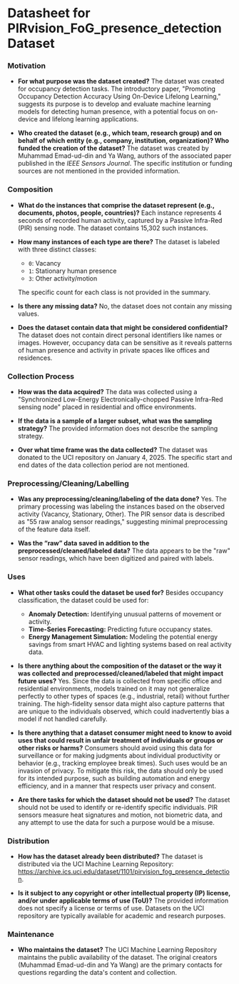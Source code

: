 # Datasheet for PIRvision_FoG_presence_detection Dataset

### Motivation

* **For what purpose was the dataset created?**
    The dataset was created for occupancy detection tasks. The introductory paper, "Promoting Occupancy Detection Accuracy Using On-Device Lifelong Learning," suggests its purpose is to develop and evaluate machine learning models for detecting human presence, with a potential focus on on-device and lifelong learning applications.

* **Who created the dataset (e.g., which team, research group) and on behalf of which entity (e.g., company, institution, organization)? Who funded the creation of the dataset?**
    The dataset was created by Muhammad Emad-ud-din and Ya Wang, authors of the associated paper published in the *IEEE Sensors Journal*. The specific institution or funding sources are not mentioned in the provided information.

### Composition

* **What do the instances that comprise the dataset represent (e.g., documents, photos, people, countries)?**
    Each instance represents 4 seconds of recorded human activity, captured by a Passive Infra-Red (PIR) sensing node. The dataset contains 15,302 such instances.

* **How many instances of each type are there?**
    The dataset is labeled with three distinct classes:
    * `0`: Vacancy
    * `1`: Stationary human presence
    * `3`: Other activity/motion

    The specific count for each class is not provided in the summary.

* **Is there any missing data?**
    No, the dataset does not contain any missing values.

* **Does the dataset contain data that might be considered confidential?**
    The dataset does not contain direct personal identifiers like names or images. However, occupancy data can be sensitive as it reveals patterns of human presence and activity in private spaces like offices and residences.

### Collection Process

* **How was the data acquired?**
    The data was collected using a "Synchronized Low-Energy Electronically-chopped Passive Infra-Red sensing node" placed in residential and office environments.

* **If the data is a sample of a larger subset, what was the sampling strategy?**
    The provided information does not describe the sampling strategy.

* **Over what time frame was the data collected?**
    The dataset was donated to the UCI repository on January 4, 2025. The specific start and end dates of the data collection period are not mentioned.

### Preprocessing/Cleaning/Labelling

* **Was any preprocessing/cleaning/labeling of the data done?**
    Yes. The primary processing was labeling the instances based on the observed activity (Vacancy, Stationary, Other). The PIR sensor data is described as "55 raw analog sensor readings," suggesting minimal preprocessing of the feature data itself.

* **Was the “raw” data saved in addition to the preprocessed/cleaned/labeled data?**
    The data appears to be the "raw" sensor readings, which have been digitized and paired with labels.

### Uses

* **What other tasks could the dataset be used for?**
    Besides occupancy classification, the dataset could be used for:
    * **Anomaly Detection:** Identifying unusual patterns of movement or activity.
    * **Time-Series Forecasting:** Predicting future occupancy states.
    * **Energy Management Simulation:** Modeling the potential energy savings from smart HVAC and lighting systems based on real activity data.

* **Is there anything about the composition of the dataset or the way it was collected and preprocessed/cleaned/labeled that might impact future uses?**
    Yes. Since the data is collected from specific office and residential environments, models trained on it may not generalize perfectly to other types of spaces (e.g., industrial, retail) without further training. The high-fidelity sensor data might also capture patterns that are unique to the individuals observed, which could inadvertently bias a model if not handled carefully.

* **Is there anything that a dataset consumer might need to know to avoid uses that could result in unfair treatment of individuals or groups or other risks or harms?**
    Consumers should avoid using this data for surveillance or for making judgments about individual productivity or behavior (e.g., tracking employee break times). Such uses would be an invasion of privacy. To mitigate this risk, the data should only be used for its intended purpose, such as building automation and energy efficiency, and in a manner that respects user privacy and consent.

* **Are there tasks for which the dataset should not be used?**
    The dataset should not be used to identify or re-identify specific individuals. PIR sensors measure heat signatures and motion, not biometric data, and any attempt to use the data for such a purpose would be a misuse.

### Distribution

* **How has the dataset already been distributed?**
    The dataset is distributed via the UCI Machine Learning Repository:
https://archive.ics.uci.edu/dataset/1101/pirvision_fog_presence_detection.

* **Is it subject to any copyright or other intellectual property (IP) license, and/or under applicable terms of use (ToU)?**
    The provided information does not specify a license or terms of use. Datasets on the UCI repository are typically available for academic and research purposes.

### Maintenance

* **Who maintains the dataset?**
    The UCI Machine Learning Repository maintains the public availability of the dataset. The original creators (Muhammad Emad-ud-din and Ya Wang) are the primary contacts for questions regarding the data's content and collection.
